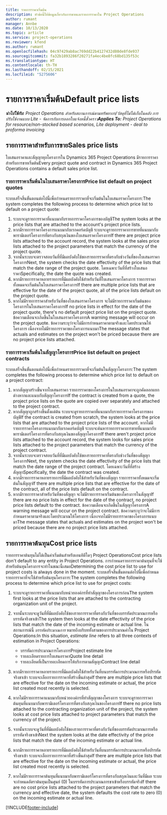```yaml
---
title: รายการราคาเริ่มต้น
description: หัวข้อนี้ให้ข้อมูลเกี่ยวกับการขายและรายการราคาใน Project Operations
author: rumant
manager: Annbe
ms.date: 10/13/2020
ms.topic: article
ms.service: project-operations
ms.reviewer: kfend
ms.author: rumant
ms.openlocfilehash: 04c97429ab8ac769dd22b4127432d80de8fde937
ms.sourcegitcommit: fa32b1893286f20271fa4ec4be8fc68bd135f53c
ms.translationtype: HT
ms.contentlocale: th-TH
ms.lasthandoff: 02/15/2021
ms.locfileid: "5275606"
---
```

# <a name="default-price-lists"></a><span data-ttu-id="e73fb-103">รายการราคาเริ่มต้น</span><span class="sxs-lookup"><span data-stu-id="e73fb-103">Default price lists</span></span>

<span data-ttu-id="e73fb-104">_**นำไปใช้กับ:** Project Operations สำหรับสถานการณ์ตามทรัพยากร/วัสดุที่ไม่ได้เก็บในคลัง การปรับใช้งานแบบ Lite - จัดการกับการออกใบแจ้งหนี้ชั่วคราว_</span><span class="sxs-lookup"><span data-stu-id="e73fb-104">_**Applies To:** Project Operations for resource/non-stocked based scenarios, Lite deployment - deal to proforma invoicing_</span></span>

## <a name="sales-price-lists"></a><span data-ttu-id="e73fb-105">รายการราคาสำหรับการขาย</span><span class="sxs-lookup"><span data-stu-id="e73fb-105">Sales price lists</span></span>

<span data-ttu-id="e73fb-106">ใบเสนอราคาและสัญญาทุกโครงการใน Dynamics 365 Project Operations มีรายการราคาสำหรับการขายเริ่มต้น</span><span class="sxs-lookup"><span data-stu-id="e73fb-106">Every project quote and contract in Dynamics 365 Project Operations contains a default sales price list.</span></span> 

### <a name="price-list-default-on-project-quotes"></a><span data-ttu-id="e73fb-107">รายการราคาเริ่มต้นในใบเสนอราคาโครงการ</span><span class="sxs-lookup"><span data-stu-id="e73fb-107">Price list default on project quotes</span></span>
<span data-ttu-id="e73fb-108">ระบบเสร็จสิ้นขั้นตอนต่อไปนี้เพื่อกำหนดรายการราคาที่จะเริ่มต้นในใบเสนอราคาโครงการ:</span><span class="sxs-lookup"><span data-stu-id="e73fb-108">The system completes the following process to determine which price list to default on a project quote:</span></span>

1. <span data-ttu-id="e73fb-109">ระบบจะดูรายการราคาที่แนบมากับรายการราคาโครงการของบัญชี</span><span class="sxs-lookup"><span data-stu-id="e73fb-109">The system looks at the price lists that are attached to the account's project price lists.</span></span> 
2. <span data-ttu-id="e73fb-110">หากมีรายการราคาโครงการแนบมากับเรกคอร์ดบัญชี ระบบจะดูรายการราคาการขายที่แนบมากับพารามิเตอร์โครงการที่ตรงกับสกุลเงินของใบเสนอราคาโครงการ</span><span class="sxs-lookup"><span data-stu-id="e73fb-110">If there are project price lists attached to the account record, the system looks at the sales price lists attached to the project parameters that match the currency of the project quote.</span></span>
3. <span data-ttu-id="e73fb-111">จากนั้นระบบจะตรวจสอบวันที่ที่มีผลบังคับใช้ของรายการราคาที่ตรงกับช่วงวันที่ของใบเสนอราคาโครงการ</span><span class="sxs-lookup"><span data-stu-id="e73fb-111">Next, the system checks the date effectivity of the price lists that match the date range of the project quote.</span></span> <span data-ttu-id="e73fb-112">โดยเฉพาะวันที่ที่สร้างใบเสนอราคา</span><span class="sxs-lookup"><span data-stu-id="e73fb-112">Specifically, the date the quote was created.</span></span>
4. <span data-ttu-id="e73fb-113">หากมีรายการราคาหลายรายการที่มีผลบังคับใช้สำหรับวันที่ใบเสนอราคาโครงการ รายการราคาทั้งหมดจะเริ่มต้นในใบเสนอราคาโครงการ</span><span class="sxs-lookup"><span data-stu-id="e73fb-113">If there are multiple price lists that are effective for the date of the project quote, all of the price lists default on the project quote.</span></span>
5. <span data-ttu-id="e73fb-114">หากไม่มีรายการราคาสำหรับวันที่ของใบเสนอราคาโครงการ จะไม่มีรายการราคาเริ่มต้นของโครงการในใบเสนอราคาโครงการ</span><span class="sxs-lookup"><span data-stu-id="e73fb-114">If no price lists in effect for the date of the project quote, there's no default project price list on the project quote.</span></span> <span data-ttu-id="e73fb-115">ข้อความเตือนจะเกิดขึ้นในใบเสนอราคาโครงการ</span><span class="sxs-lookup"><span data-stu-id="e73fb-115">A warning message will occur on the project quote.</span></span> <span data-ttu-id="e73fb-116">ข้อความระบุว่าจะไม่มีการกำหนดราคาตามจริงและโดยประมาณให้โครงการ เนื่องจากไม่มีรายการราคาของโครงการแนบมา</span><span class="sxs-lookup"><span data-stu-id="e73fb-116">The message states that actuals and estimates on the project won't be priced because there are no project price lists attached.</span></span>

### <a name="price-list-default-on-project-contracts"></a><span data-ttu-id="e73fb-117">รายการราคาเริ่มต้นในสัญญาโครงการ</span><span class="sxs-lookup"><span data-stu-id="e73fb-117">Price list default on project contracts</span></span> 
<span data-ttu-id="e73fb-118">ระบบเสร็จสิ้นขั้นตอนต่อไปนี้เพื่อกำหนดรายการราคาที่จะเริ่มต้นในสัญญาโครงการ:</span><span class="sxs-lookup"><span data-stu-id="e73fb-118">The system completes the following process to determine which price list to default on a project contract:</span></span>

1. <span data-ttu-id="e73fb-119">หากสัญญาสร้างขึ้นจากใบเสนอราคา รายการราคาของโครงการในใบเสนอราคาจะถูกคัดลอกแยกต่างหากและแนบกับสัญญาโครงการ</span><span class="sxs-lookup"><span data-stu-id="e73fb-119">If the contract is created from a quote, the project price lists on the quote are copied over separately and attached to the project contract.</span></span>
2. <span data-ttu-id="e73fb-120">หากสัญญาถูกสร้างขึ้นตั้งแต่ต้น ระบบจะดูรายการราคาที่แนบมากับรายการราคาโครงการของบัญชี</span><span class="sxs-lookup"><span data-stu-id="e73fb-120">If the contract is created from scratch, the system looks at the price lists that are attached to the project price lists of the account.</span></span> <span data-ttu-id="e73fb-121">หากไม่มีรายการราคาโครงการแนบมากับเรกคอร์ดบัญชี ระบบจะค้นหารายการราคาการขายที่แนบมากับพารามิเตอร์โครงการที่ตรงกับสกุลเงินของสัญญาโครงการ</span><span class="sxs-lookup"><span data-stu-id="e73fb-121">If there aren't project price lists attached to the account record, the system looks for sales price lists attached to the project parameters that match the currency of the project contract.</span></span>
4. <span data-ttu-id="e73fb-122">จากนั้นระบบจะตรวจสอบวันที่ที่มีผลบังคับใช้ของรายการราคาที่ตรงกับช่วงวันที่ของสัญญาโครงการ</span><span class="sxs-lookup"><span data-stu-id="e73fb-122">Next, the system checks the date effectivity of the price lists that match the date range of the project contract.</span></span> <span data-ttu-id="e73fb-123">โดยเฉพาะวันที่ที่สร้างสัญญา</span><span class="sxs-lookup"><span data-stu-id="e73fb-123">Specifically, the date the contract was created.</span></span>
5. <span data-ttu-id="e73fb-124">หากมีรายการราคาหลายรายการที่มีผลบังคับใช้สำหรับวันที่ของสัญญา รายการราคาทั้งหมดจะเริ่มต้นในสัญญา</span><span class="sxs-lookup"><span data-stu-id="e73fb-124">If there are multiple price lists that are effective for the date of the contract, all of the price lists default on the contract.</span></span>
6. <span data-ttu-id="e73fb-125">หากมีรายการราคาสำหรับวันที่ของสัญญา จะไม่มีรายการราคาเริ่มต้นของโครงการในสัญญา</span><span class="sxs-lookup"><span data-stu-id="e73fb-125">If there are no price lists in effect for the date of the contract, no project price lists default to the contract.</span></span> <span data-ttu-id="e73fb-126">ข้อความเตือนจะเกิดขึ้นในสัญญาโครงการ</span><span class="sxs-lookup"><span data-stu-id="e73fb-126">A warning message will occur on the project contract.</span></span> <span data-ttu-id="e73fb-127">ข้อความระบุว่าจะไม่มีการกำหนดราคาตามจริงและโดยประมาณให้โครงการ เนื่องจากไม่มีรายการราคาของโครงการแนบมา</span><span class="sxs-lookup"><span data-stu-id="e73fb-127">The message states that actuals and estimates on the project won't be priced because there are no project price lists attached.</span></span>

## <a name="cost-price-lists"></a><span data-ttu-id="e73fb-128">รายการราคาต้นทุน</span><span class="sxs-lookup"><span data-stu-id="e73fb-128">Cost price lists</span></span>

<span data-ttu-id="e73fb-129">รายการราคาต้นทุนไม่ได้เป็นค่าเริ่มต้นสำหรับเอนทิตีใดๆ Project Operations</span><span class="sxs-lookup"><span data-stu-id="e73fb-129">Cost price lists don't default to any entity in Project Operations.</span></span> <span data-ttu-id="e73fb-130">การกำหนดรายการราคาต้นทุนที่จะใช้สำหรับต้นทุนโครงการจะทำในขณะนี้เสมอ</span><span class="sxs-lookup"><span data-stu-id="e73fb-130">Determining the cost price list to use for project costs is always done in the moment.</span></span> <span data-ttu-id="e73fb-131">ระบบเสร็จสิ้นขั้นตอนต่อไปนี้เพื่อกำหนดรายการราคาที่จะใช้สำหรับต้นทุนโครงการ:</span><span class="sxs-lookup"><span data-stu-id="e73fb-131">The system completes the following process to determine which price list to use for project costs:</span></span>

1. <span data-ttu-id="e73fb-132">ระบบจะดูรายการราคาที่แนบมากับหน่วยองค์กรที่ทำสัญญาของโครงการก่อน</span><span class="sxs-lookup"><span data-stu-id="e73fb-132">The system first looks at the price lists that are attached to the contracting organization unit of the project.</span></span>
2. <span data-ttu-id="e73fb-133">จากนั้นระบบจะดูวันที่ที่มีผลบังคับใช้ของรายการราคาที่ตรงกับวันที่ของบรรทัดประมาณการหรือบรรทัดจริงขาเข้า</span><span class="sxs-lookup"><span data-stu-id="e73fb-133">The system then looks at the date effectivity of the price lists that match the date of the incoming estimate or actual line.</span></span> <span data-ttu-id="e73fb-134">ในสถานการณ์นี้ *บรรทัดประมาณการ* หมายถึงบริบททั้งสามของการประมาณค่าใน Project Operations:</span><span class="sxs-lookup"><span data-stu-id="e73fb-134">In this situation, *estimate line* refers to all three contexts of estimation in Project Operations:</span></span>

    - <span data-ttu-id="e73fb-135">บรรทัดการประมาณการโครงการ</span><span class="sxs-lookup"><span data-stu-id="e73fb-135">Project estimate line</span></span>
    - <span data-ttu-id="e73fb-136">รายละเอียดรายการใบเสนอราคา</span><span class="sxs-lookup"><span data-stu-id="e73fb-136">Quote line detail</span></span>
    - <span data-ttu-id="e73fb-137">รายละเอียดที่เป็นรายละเอียดการให้บริการตามสัญญา</span><span class="sxs-lookup"><span data-stu-id="e73fb-137">Contract line detail</span></span>
  
3. <span data-ttu-id="e73fb-138">หากมีรายการราคาหลายรายการที่มีผลบังคับใช้สำหรับวันที่บนบรรทัดการประมาณการหรือบัรรทัดจริงขาเข้า ระบบจะเลือกรายการราคาที่สร้างขึ้นล่าสุด</span><span class="sxs-lookup"><span data-stu-id="e73fb-138">If there are multiple price lists that are effective for the date on the incoming estimate or actual, the price list created most recently is selected.</span></span>
4. <span data-ttu-id="e73fb-139">หากไม่มีรายการราคาแนบมากับหน่วยองค์กรที่ทำสัญญาของโครงการ ระบบจะดูรายการราคาต้นทุนที่แนบมากับพารามิเตอร์โครงการที่ตรงกับสกุลเงินของโครงการ</span><span class="sxs-lookup"><span data-stu-id="e73fb-139">If there no price lists attached to the contracting organization unit of the project, the system looks at cost price lists attached to project parameters that match the currency of the project.</span></span>
5. <span data-ttu-id="e73fb-140">จากนั้นระบบจะดูวันที่ที่มีผลบังคับใช้ของรายการราคาที่ตรงกับวันที่ของบรรทัดประมาณการหรือบรรทัดจริงขาเข้า</span><span class="sxs-lookup"><span data-stu-id="e73fb-140">Next the system looks at the date effectivity of the price lists that match the date of the incoming estimate or actual line.</span></span> 
6. <span data-ttu-id="e73fb-141">หากมีรายการราคาหลายรายการที่มีผลบังคับใช้สำหรับวันที่บนบรรทัดการประมาณการหรือบัรรทัดจริงขาเข้า ระบบจะเลือกรายการราคาที่สร้างขึ้นล่าสุด</span><span class="sxs-lookup"><span data-stu-id="e73fb-141">If there are multiple price lists that are effective for the date on the incoming estimate or actual, the price list created most recently is selected.</span></span>
7. <span data-ttu-id="e73fb-142">หากไม่มีรายการราคาต้นทุนที่แนบมากับพารามิเตอร์โครงการที่ตรงกับสกุลเงินและวันที่มีผล ระบบจะกำหนดอัตราต้นทุนเป็นศูนย์ (0) ในบรรทัดการประมาณการขาเข้าหรือบรรทัดจริง</span><span class="sxs-lookup"><span data-stu-id="e73fb-142">If there are no cost price lists attached to the project parameters that match the currency and effective date, the system defaults the cost rate to zero (0) on the incoming estimate or actual line.</span></span>


[!INCLUDE[footer-include](../includes/footer-banner.md)]